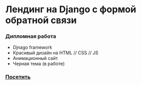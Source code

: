 # Лендинг на Django с формой обратной связи

### Дипломная работа

- Djnago framework
- Красивый дизайн на HTML // CSS // JS
- Анимационный сайт
- Черная тема (в работе)

### [Посетить](https://sanfranko.github.io/landing-kinomad/)
